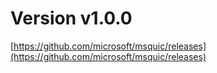 # Version  v1.0.0
[https://github.com/microsoft/msquic/releases](https://github.com/microsoft/msquic/releases)